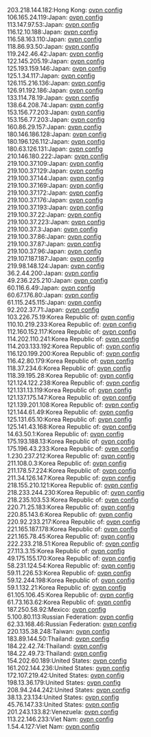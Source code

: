 203.218.144.182:Hong Kong: [ovpn config](vpn/203_218_144_182.ovpn)  
106.165.24.119:Japan: [ovpn config](vpn/106_165_24_119.ovpn)  
113.147.97.53:Japan: [ovpn config](vpn/113_147_97_53.ovpn)  
116.12.10.188:Japan: [ovpn config](vpn/116_12_10_188.ovpn)  
116.58.163.110:Japan: [ovpn config](vpn/116_58_163_110.ovpn)  
118.86.93.50:Japan: [ovpn config](vpn/118_86_93_50.ovpn)  
119.242.46.42:Japan: [ovpn config](vpn/119_242_46_42.ovpn)  
122.145.205.19:Japan: [ovpn config](vpn/122_145_205_19.ovpn)  
125.193.159.146:Japan: [ovpn config](vpn/125_193_159_146.ovpn)  
125.1.34.117:Japan: [ovpn config](vpn/125_1_34_117.ovpn)  
126.115.216.136:Japan: [ovpn config](vpn/126_115_216_136.ovpn)  
126.91.192.186:Japan: [ovpn config](vpn/126_91_192_186.ovpn)  
133.114.78.19:Japan: [ovpn config](vpn/133_114_78_19.ovpn)  
138.64.208.74:Japan: [ovpn config](vpn/138_64_208_74.ovpn)  
153.156.77.203:Japan: [ovpn config](vpn/153_156_77_203.ovpn)  
153.156.77.203:Japan: [ovpn config](vpn/153_156_77_203.ovpn)  
160.86.29.157:Japan: [ovpn config](vpn/160_86_29_157.ovpn)  
180.146.186.128:Japan: [ovpn config](vpn/180_146_186_128.ovpn)  
180.196.126.112:Japan: [ovpn config](vpn/180_196_126_112.ovpn)  
180.63.126.131:Japan: [ovpn config](vpn/180_63_126_131.ovpn)  
210.146.180.222:Japan: [ovpn config](vpn/210_146_180_222.ovpn)  
219.100.37.109:Japan: [ovpn config](vpn/219_100_37_109.ovpn)  
219.100.37.129:Japan: [ovpn config](vpn/219_100_37_129.ovpn)  
219.100.37.144:Japan: [ovpn config](vpn/219_100_37_144.ovpn)  
219.100.37.169:Japan: [ovpn config](vpn/219_100_37_169.ovpn)  
219.100.37.172:Japan: [ovpn config](vpn/219_100_37_172.ovpn)  
219.100.37.176:Japan: [ovpn config](vpn/219_100_37_176.ovpn)  
219.100.37.193:Japan: [ovpn config](vpn/219_100_37_193.ovpn)  
219.100.37.22:Japan: [ovpn config](vpn/219_100_37_22.ovpn)  
219.100.37.223:Japan: [ovpn config](vpn/219_100_37_223.ovpn)  
219.100.37.3:Japan: [ovpn config](vpn/219_100_37_3.ovpn)  
219.100.37.86:Japan: [ovpn config](vpn/219_100_37_86.ovpn)  
219.100.37.87:Japan: [ovpn config](vpn/219_100_37_87.ovpn)  
219.100.37.96:Japan: [ovpn config](vpn/219_100_37_96.ovpn)  
219.107.187.187:Japan: [ovpn config](vpn/219_107_187_187.ovpn)  
219.98.148.124:Japan: [ovpn config](vpn/219_98_148_124.ovpn)  
36.2.44.200:Japan: [ovpn config](vpn/36_2_44_200.ovpn)  
49.236.225.210:Japan: [ovpn config](vpn/49_236_225_210.ovpn)  
60.116.6.49:Japan: [ovpn config](vpn/60_116_6_49.ovpn)  
60.67.176.80:Japan: [ovpn config](vpn/60_67_176_80.ovpn)  
61.115.245.115:Japan: [ovpn config](vpn/61_115_245_115.ovpn)  
92.202.37.71:Japan: [ovpn config](vpn/92_202_37_71.ovpn)  
103.226.75.19:Korea Republic of: [ovpn config](vpn/103_226_75_19.ovpn)  
110.10.219.233:Korea Republic of: [ovpn config](vpn/110_10_219_233.ovpn)  
112.160.152.117:Korea Republic of: [ovpn config](vpn/112_160_152_117.ovpn)  
114.202.110.241:Korea Republic of: [ovpn config](vpn/114_202_110_241.ovpn)  
114.203.133.192:Korea Republic of: [ovpn config](vpn/114_203_133_192.ovpn)  
116.120.199.200:Korea Republic of: [ovpn config](vpn/116_120_199_200.ovpn)  
116.42.80.179:Korea Republic of: [ovpn config](vpn/116_42_80_179.ovpn)  
118.37.234.6:Korea Republic of: [ovpn config](vpn/118_37_234_6.ovpn)  
118.39.195.28:Korea Republic of: [ovpn config](vpn/118_39_195_28.ovpn)  
121.124.122.238:Korea Republic of: [ovpn config](vpn/121_124_122_238.ovpn)  
121.131.13.119:Korea Republic of: [ovpn config](vpn/121_131_13_119.ovpn)  
121.137.175.147:Korea Republic of: [ovpn config](vpn/121_137_175_147.ovpn)  
121.139.201.108:Korea Republic of: [ovpn config](vpn/121_139_201_108.ovpn)  
121.144.61.49:Korea Republic of: [ovpn config](vpn/121_144_61_49.ovpn)  
125.131.65.10:Korea Republic of: [ovpn config](vpn/125_131_65_10.ovpn)  
125.141.43.168:Korea Republic of: [ovpn config](vpn/125_141_43_168.ovpn)  
14.63.50.1:Korea Republic of: [ovpn config](vpn/14_63_50_1.ovpn)  
175.193.188.13:Korea Republic of: [ovpn config](vpn/175_193_188_13.ovpn)  
175.196.43.233:Korea Republic of: [ovpn config](vpn/175_196_43_233.ovpn)  
1.230.237.212:Korea Republic of: [ovpn config](vpn/1_230_237_212.ovpn)  
211.108.0.3:Korea Republic of: [ovpn config](vpn/211_108_0_3.ovpn)  
211.178.57.224:Korea Republic of: [ovpn config](vpn/211_178_57_224.ovpn)  
211.34.126.147:Korea Republic of: [ovpn config](vpn/211_34_126_147.ovpn)  
218.155.210.121:Korea Republic of: [ovpn config](vpn/218_155_210_121.ovpn)  
218.233.244.230:Korea Republic of: [ovpn config](vpn/218_233_244_230.ovpn)  
218.235.103.53:Korea Republic of: [ovpn config](vpn/218_235_103_53.ovpn)  
220.71.25.183:Korea Republic of: [ovpn config](vpn/220_71_25_183.ovpn)  
220.85.143.6:Korea Republic of: [ovpn config](vpn/220_85_143_6.ovpn)  
220.92.233.217:Korea Republic of: [ovpn config](vpn/220_92_233_217.ovpn)  
221.165.187.178:Korea Republic of: [ovpn config](vpn/221_165_187_178.ovpn)  
221.165.78.45:Korea Republic of: [ovpn config](vpn/221_165_78_45.ovpn)  
222.233.218.51:Korea Republic of: [ovpn config](vpn/222_233_218_51.ovpn)  
27.113.3.15:Korea Republic of: [ovpn config](vpn/27_113_3_15.ovpn)  
49.175.155.170:Korea Republic of: [ovpn config](vpn/49_175_155_170.ovpn)  
58.231.124.54:Korea Republic of: [ovpn config](vpn/58_231_124_54.ovpn)  
59.11.226.53:Korea Republic of: [ovpn config](vpn/59_11_226_53.ovpn)  
59.12.244.198:Korea Republic of: [ovpn config](vpn/59_12_244_198.ovpn)  
59.1.132.21:Korea Republic of: [ovpn config](vpn/59_1_132_21.ovpn)  
61.105.106.45:Korea Republic of: [ovpn config](vpn/61_105_106_45.ovpn)  
61.73.163.62:Korea Republic of: [ovpn config](vpn/61_73_163_62.ovpn)  
187.250.58.92:Mexico: [ovpn config](vpn/187_250_58_92.ovpn)  
5.100.80.113:Russian Federation: [ovpn config](vpn/5_100_80_113.ovpn)  
62.33.168.46:Russian Federation: [ovpn config](vpn/62_33_168_46.ovpn)  
220.135.38.248:Taiwan: [ovpn config](vpn/220_135_38_248.ovpn)  
183.89.144.50:Thailand: [ovpn config](vpn/183_89_144_50.ovpn)  
184.22.42.74:Thailand: [ovpn config](vpn/184_22_42_74.ovpn)  
184.22.49.73:Thailand: [ovpn config](vpn/184_22_49_73.ovpn)  
154.202.60.189:United States: [ovpn config](vpn/154_202_60_189.ovpn)  
161.202.144.236:United States: [ovpn config](vpn/161_202_144_236.ovpn)  
172.107.219.42:United States: [ovpn config](vpn/172_107_219_42.ovpn)  
198.13.36.179:United States: [ovpn config](vpn/198_13_36_179.ovpn)  
208.94.244.242:United States: [ovpn config](vpn/208_94_244_242.ovpn)  
38.13.23.134:United States: [ovpn config](vpn/38_13_23_134.ovpn)  
45.76.147.33:United States: [ovpn config](vpn/45_76_147_33.ovpn)  
201.243.133.82:Venezuela: [ovpn config](vpn/201_243_133_82.ovpn)  
113.22.146.233:Viet Nam: [ovpn config](vpn/113_22_146_233.ovpn)  
1.54.4.127:Viet Nam: [ovpn config](vpn/1_54_4_127.ovpn)  

